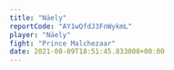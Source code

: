 ```yaml
---
title: "Näely"
reportCode: "AY1wQfdJ3FnWykmL"
player: "Näely"
fight: "Prince Malchezaar"
date: 2021-08-09T18:51:45.833000+00:00
---
```

